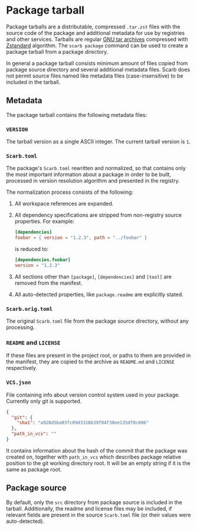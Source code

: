 # Package tarball

Package tarballs are a distributable, compressed `.tar.zst` files with the source code of the package and additional
metadata for use by registries and other services.
Tarballs are regular [GNU tar archives](<https://en.wikipedia.org/wiki/Tar_(computing)>) compressed
with [Zstandard](https://facebook.github.io/zstd/) algorithm.
The `scarb package` command can be used to create a package tarball from a package directory.

In general a package tarball consists minimum amount of files copied from package source directory and several
additional metadata files.
Scarb does not permit source files named like metadata files (case-insensitive) to be included in the tarball.

## Metadata

The package tarball contains the following metadata files:

### `VERSION`

The tarball version as a single ASCII integer.
The current tarball version is `1`.

### `Scarb.toml`

The package's `Scarb.toml` rewritten and normalized, so that contains only the most important information about a
package in order to be built, processed in version resolution algorithm and presented in the registry.

The normalization process consists of the following:

1. All workspace references are expanded.
2. All dependency specifications are stripped from non-registry source properties. For example:

   ```toml
   [dependencies]
   foobar = { version = "1.2.3", path = "../foobar" }
   ```

   is reduced to:

   ```toml
   [dependencies.foobar]
   version = "1.2.3"
   ```

3. All sections other than `[package]`, `[dependencies]` and `[tool]` are removed from the manifest.
4. All auto-detected properties, like `package.readme` are explicitly stated.

### `Scarb.orig.toml`

The original `Scarb.toml` file from the package source directory, without any processing.

### `README` and `LICENSE`

If these files are present in the project root, or paths to them are provided in the manifest, they are copied to the archive as `README.md` and `LICENSE` respectively.

### `VCS.json`

File containing info about version control system used in your package.\
Currently only git is supported.

```json
{
  "git": {
    "sha1": "a928d5ba03fc09d3316b39f04f30ee135df0c606"
  },
  "path_in_vcs": ""
}
```

It contains information about the hash of the commit that the package was created on, together with `path_in_vcs` which describes package relative position to the git working directory root. It will be an empty string if it is the same as package root.

## Package source

By default, only the `src` directory from package source is included in the tarball.
Additionally, the readme and license files may be included, if relevant fields are present in the source `Scarb.toml`
file (or their values were auto-detected).
